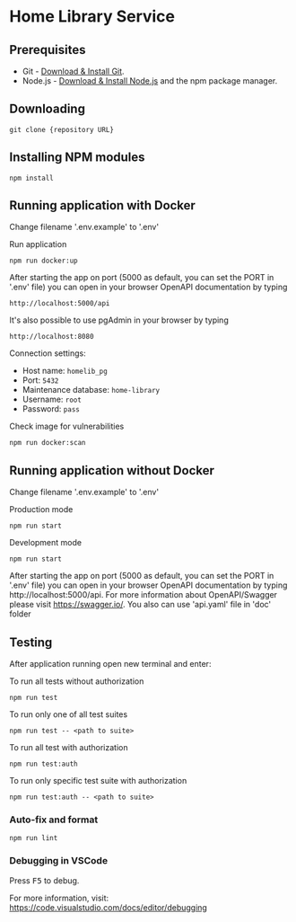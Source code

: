# Home Library Service

## Prerequisites

- Git - [Download & Install Git](https://git-scm.com/downloads).
- Node.js - [Download & Install Node.js](https://nodejs.org/en/download/) and the npm package manager.

## Downloading

```
git clone {repository URL}
```

## Installing NPM modules

```
npm install
```

## Running application with Docker

Change filename '.env.example' to '.env'

Run application

```
npm run docker:up
```
After starting the app on port (5000 as default, you can set the PORT in '.env' file) you can open
in your browser OpenAPI documentation by typing

```
http://localhost:5000/api
```

It's also possible to use pgAdmin in your browser by typing

```
http://localhost:8080
```

Connection settings:
 - Host name: `homelib_pg`
 - Port: `5432`
 - Maintenance database: `home-library`
 - Username: `root`
 - Password: `pass`


Check image for vulnerabilities

```
npm run docker:scan
```

## Running application without Docker

Change filename '.env.example' to '.env'


Production mode
```
npm run start
```

Development mode
```
npm run start
```

After starting the app on port (5000 as default, you can set the PORT in '.env' file) you can open
in your browser OpenAPI documentation by typing http://localhost:5000/api.
For more information about OpenAPI/Swagger please visit https://swagger.io/.
You also can use 'api.yaml' file in 'doc' folder

## Testing

After application running open new terminal and enter:

To run all tests without authorization

```
npm run test
```

To run only one of all test suites

```
npm run test -- <path to suite>
```

To run all test with authorization

```
npm run test:auth
```

To run only specific test suite with authorization

```
npm run test:auth -- <path to suite>
```

### Auto-fix and format

```
npm run lint
```

### Debugging in VSCode

Press <kbd>F5</kbd> to debug.

For more information, visit: https://code.visualstudio.com/docs/editor/debugging
